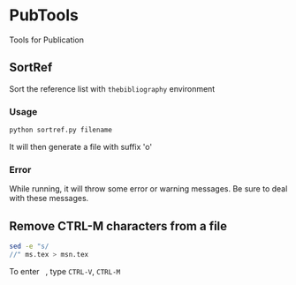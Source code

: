 # PubTools
Tools for Publication

## SortRef
Sort the reference list with `thebibliography` environment

### Usage
```bash
python sortref.py filename
```

It will then generate a file with suffix 'o' 

### Error
While running, it will throw some error or warning messages. Be sure to deal with these messages.

## Remove CTRL-M characters from a file
```bash
sed -e "s///" ms.tex > msn.tex
```
To enter ``, type `CTRL-V`, `CTRL-M`
